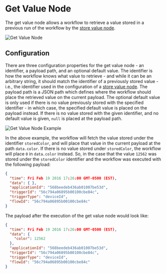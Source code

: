 # Get Value Node

The get value node allows a workflow to retrieve a value stored in a previous run of the workflow by the [store value node](/workflows/data/store-value/).

![Get Value Node](/images/workflows/data/get-value-node.png "Get Value Node")

## Configuration

There are three configuration properties for the get value node - an identifier, a payload path, and an optional default value. The identifier is how the workflow knows what value to retrieve - and while it can be an arbitrary string, it should match the identifier of a previously stored value - i.e., the identifier used in the configuration of a [store value node](/workflows/data/store-value/).  The payload path is a JSON path which defines where the workflow should place the retrieved value on the current payload.  The optional default value is only used if there is no value previously stored with the specified identifier - in which case, the specified default value is placed on the payload instead.  If there is no value stored with the given identifier, and no default value is given, `null` is placed at the payload path.

![Get Value Node Example](/images/workflows/data/get-value-node-example.png "Get Value Node Example")

In the above example, the workflow will fetch the value stored under the identifier `storedColor`, and will place that value in the current payload at the path `data.color`.  If there is no value stored under `storedColor`, the workflow will place `0` in `data.color` instead.  So, in the case that the value `12562` was stored under the `storedColor` identifier and the workflow was executed with the following payload:

```JSON
{
  "time": Fri Feb 19 2016 17:26:00 GMT-0500 (EST),
  "data": { },
  "applicationId": "568beedeb436ab01007be53d",
  "triggerId": "56c794a06895b00100cbe84c",
  "triggerType": "deviceId",
  "flowId": "56c794a06895b00100cbe84c"
}
```

The payload after the execution of the get value node would look like:

```JSON
{
  "time": Fri Feb 19 2016 17:26:00 GMT-0500 (EST),
  "data": {
    "color": 12562
  },
  "applicationId": "568beedeb436ab01007be53d",
  "triggerId": "56c794a06895b00100cbe84c",
  "triggerType": "deviceId",
  "flowId": "56c794a06895b00100cbe84c"
}
```
